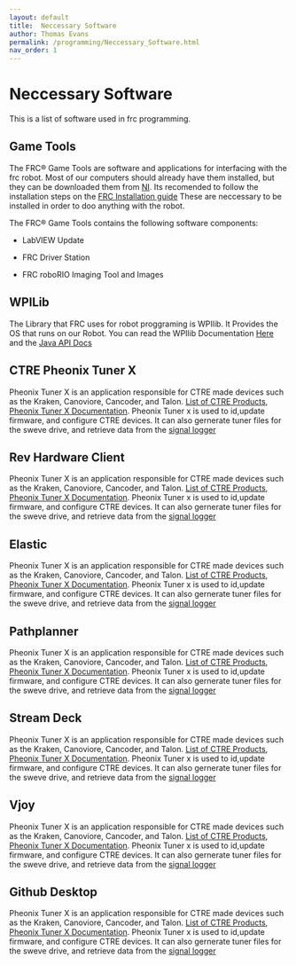 ```yaml
---
layout: default
title:  Neccessary Software
author: Thomas Evans
permalink: /programming/Neccessary_Software.html
nav_order: 1
---
```


# Neccessary Software

This is a list of software used in frc programming. 



## Game Tools


The FRC® Game Tools are software and applications for interfacing with the frc robot. Most of our computers should already have them installed, but they can be downloaded them from [NI](https://www.ni.com/en/support/downloads/drivers/download.frc-game-tools.html#500107). Its recomended to follow the installation steps on the [FRC Installation guide](https://docs.wpilib.org/en/stable/docs/zero-to-robot/step-2/frc-game-tools.html) These are neccessary to be installed in order to doo anything with the robot.

The FRC® Game Tools contains the following software components:

- LabVIEW Update

- FRC Driver Station

- FRC roboRIO Imaging Tool and Images

## WPILib 

The Library that FRC uses for robot proggraming is WPIlib. It Provides the OS that runs on our Robot. You can read the WPIlib Documentation [Here](https://docs.wpilib.org/en/stable/index.html) and the [Java API Docs](https://github.wpilib.org/allwpilib/docs/release/java/index.html)

## CTRE Pheonix Tuner X

Pheonix Tuner X is an application responsible for CTRE made devices such as the Kraken, Canoviore, Cancoder, and Talon. [List of CTRE Products](https://store.ctr-electronics.com/collections/all-products?srsltid=AfmBOoqkTaje-vmSc1-Nimmzelik4KV884CzIbOPf00AxWLy5GLeit1J), [Pheonix Tuner X Documentation](https://v6.docs.ctr-electronics.com/en/stable/docs/tuner/index.html).  Pheonix Tuner x is used to id,update firmware, and configure CTRE devices. It can also gernerate tuner files for the sweve drive, and retrieve data from the [signal logger](https://v6.docs.ctr-electronics.com/en/stable/docs/api-reference/api-usage/signal-logging.html) 

## Rev Hardware Client

Pheonix Tuner X is an application responsible for CTRE made devices such as the Kraken, Canoviore, Cancoder, and Talon. [List of CTRE Products](https://store.ctr-electronics.com/collections/all-products?srsltid=AfmBOoqkTaje-vmSc1-Nimmzelik4KV884CzIbOPf00AxWLy5GLeit1J), [Pheonix Tuner X Documentation](https://v6.docs.ctr-electronics.com/en/stable/docs/tuner/index.html).  Pheonix Tuner x is used to id,update firmware, and configure CTRE devices. It can also gernerate tuner files for the sweve drive, and retrieve data from the [signal logger](https://v6.docs.ctr-electronics.com/en/stable/docs/api-reference/api-usage/signal-logging.html) 

## Elastic

Pheonix Tuner X is an application responsible for CTRE made devices such as the Kraken, Canoviore, Cancoder, and Talon. [List of CTRE Products](https://store.ctr-electronics.com/collections/all-products?srsltid=AfmBOoqkTaje-vmSc1-Nimmzelik4KV884CzIbOPf00AxWLy5GLeit1J), [Pheonix Tuner X Documentation](https://v6.docs.ctr-electronics.com/en/stable/docs/tuner/index.html).  Pheonix Tuner x is used to id,update firmware, and configure CTRE devices. It can also gernerate tuner files for the sweve drive, and retrieve data from the [signal logger](https://v6.docs.ctr-electronics.com/en/stable/docs/api-reference/api-usage/signal-logging.html) 

## Pathplanner

Pheonix Tuner X is an application responsible for CTRE made devices such as the Kraken, Canoviore, Cancoder, and Talon. [List of CTRE Products](https://store.ctr-electronics.com/collections/all-products?srsltid=AfmBOoqkTaje-vmSc1-Nimmzelik4KV884CzIbOPf00AxWLy5GLeit1J), [Pheonix Tuner X Documentation](https://v6.docs.ctr-electronics.com/en/stable/docs/tuner/index.html).  Pheonix Tuner x is used to id,update firmware, and configure CTRE devices. It can also gernerate tuner files for the sweve drive, and retrieve data from the [signal logger](https://v6.docs.ctr-electronics.com/en/stable/docs/api-reference/api-usage/signal-logging.html) 

## Stream Deck

Pheonix Tuner X is an application responsible for CTRE made devices such as the Kraken, Canoviore, Cancoder, and Talon. [List of CTRE Products](https://store.ctr-electronics.com/collections/all-products?srsltid=AfmBOoqkTaje-vmSc1-Nimmzelik4KV884CzIbOPf00AxWLy5GLeit1J), [Pheonix Tuner X Documentation](https://v6.docs.ctr-electronics.com/en/stable/docs/tuner/index.html).  Pheonix Tuner x is used to id,update firmware, and configure CTRE devices. It can also gernerate tuner files for the sweve drive, and retrieve data from the [signal logger](https://v6.docs.ctr-electronics.com/en/stable/docs/api-reference/api-usage/signal-logging.html) 

## Vjoy

Pheonix Tuner X is an application responsible for CTRE made devices such as the Kraken, Canoviore, Cancoder, and Talon. [List of CTRE Products](https://store.ctr-electronics.com/collections/all-products?srsltid=AfmBOoqkTaje-vmSc1-Nimmzelik4KV884CzIbOPf00AxWLy5GLeit1J), [Pheonix Tuner X Documentation](https://v6.docs.ctr-electronics.com/en/stable/docs/tuner/index.html).  Pheonix Tuner x is used to id,update firmware, and configure CTRE devices. It can also gernerate tuner files for the sweve drive, and retrieve data from the [signal logger](https://v6.docs.ctr-electronics.com/en/stable/docs/api-reference/api-usage/signal-logging.html) 

## Github Desktop

Pheonix Tuner X is an application responsible for CTRE made devices such as the Kraken, Canoviore, Cancoder, and Talon. [List of CTRE Products](https://store.ctr-electronics.com/collections/all-products?srsltid=AfmBOoqkTaje-vmSc1-Nimmzelik4KV884CzIbOPf00AxWLy5GLeit1J), [Pheonix Tuner X Documentation](https://v6.docs.ctr-electronics.com/en/stable/docs/tuner/index.html).  Pheonix Tuner x is used to id,update firmware, and configure CTRE devices. It can also gernerate tuner files for the sweve drive, and retrieve data from the [signal logger](https://v6.docs.ctr-electronics.com/en/stable/docs/api-reference/api-usage/signal-logging.html) 